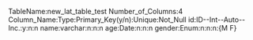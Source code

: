 TableName:new_lat_table_test
Number_of_Columns:4
Column_Name:Type:Primary_Key(y/n):Unique:Not_Null
id:ID--Int--Auto--Inc.:y:n:n
name:varchar:n:n:n
age:Date:n:n:n
gender:Enum:n:n:n:{M F}
